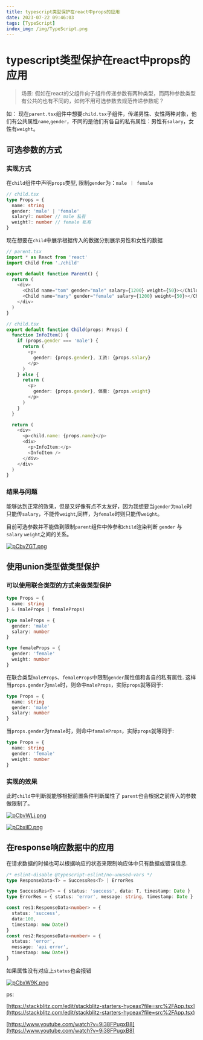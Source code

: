 ```yaml
---
title: typescript类型保护在react中props的应用
date: 2023-07-22 09:46:03
tags: [TypeScript]
index_img: /img/TypeScript.png
---
```


# typescript类型保护在react中props的应用

> 场景: 假如在react的父组件向子组件传递参数有两种类型，而两种参数类型有公共的也有不同的，如何不用可选参数去规范传递参数呢？

如： 现在`parent.tsx`组件中想要`child.tsx`子组件，传递男性、女性两种对象，他们有公共属性`name`,`gender`，不同的是他们有各自的私有属性：男性有`salary`，女性有`weight`。

## 可选参数的方式

### 实现方式

在`child`组件中声明`props`类型, 限制`gender`为：`male ｜ female`

```ts
// child.tsx
type Props = {
  name: string
  gender: 'male' | 'female'
  salary?: number // male 私有
  weight?: number // female 私有
}
```

现在想要在`child`中展示根据传入的数据分别展示男性和女性的数据

```ts
// parent.tsx
import * as React from 'react'
import Child from './child'

export default function Parent() {
  return (
    <div>
      <Child name="tom" gender="male" salary={1200} weight={50}></Child>
      <Child name="mary" gender="female" salary={1200} weight={50}></Child>
    </div>
  )
}

```

```ts
// child.tsx
export default function Child(props: Props) {
  function InfoItem() {
    if (props.gender === 'male') {
      return (
        <p>
          gender: {props.gender}, 工资: {props.salary}
        </p>
      )
    } else {
      return (
        <p>
          gender: {props.gender}, 体重: {props.weight}
        </p>
      )
    }
  }

  return (
    <div>
      <p>child.name: {props.name}</p>
      <div>
        <p>InfoItem:</p>
        <InfoItem />
      </div>
    </div>
  )
}
```

### 结果与问题

能够达到正常的效果，但是又好像有点不太友好，因为我想要当`gender`为`male`时只能传`salary`，不能传`weight`,同样，为`female`时则只能传`weight`。

目前可选参数并不能做到限制`parent`组件中传参和`child`渲染判断 `gender` 与 `salary` `weight`之间的关系。

[![pCbvZGT.png](https://s1.ax1x.com/2023/07/22/pCbvZGT.png)](https://imgse.com/i/pCbvZGT)

## 使用union类型做类型保护

### 可以使用联合类型的方式来做类型保护

```ts
type Props = {
  name: string
} & (maleProps | femaleProps)

type maleProps = {
  gender: 'male'
  salary: number
}

type femaleProps = {
  gender: 'female'
  weight: number
}
```

在联合类型`maleProps`、`femaleProps`中限制`gender`属性值和各自的私有属性.
这样当`props.gender`为`male`时，则命中`maleProps`，实际`props`就等同于:

```ts
type Props = {
  name: string
  gender: 'male'
  salary: number
}
```

当`props.gender`为`famale`时，则命中`famaleProps`，实际`props`就等同于:

```ts
type Props = {
  name: string
  gender: 'female'
  weight: number
}
```

### 实现的效果

此时`child`中判断就能够根据前置条件判断属性了 `parent`也会根据之前传入的参数做限制了。

[![pCbvWLj.png](https://s1.ax1x.com/2023/07/22/pCbvWLj.png)](https://imgse.com/i/pCbvWLj)

[![pCbxilD.png](https://s1.ax1x.com/2023/07/22/pCbxilD.png)](https://imgse.com/i/pCbxilD)

## 在response响应数据中的应用

在请求数据的时候也可以根据响应的状态来限制响应体中只有数据或错误信息.

```ts
/* eslint-disable @typescript-eslint/no-unused-vars */
type ResponseData<T> = SuccessRes<T> | ErrorRes

type SuccessRes<T> = { status: 'success', data: T, timestamp: Date }
type ErrorRes = { status: 'error', message: string, timestamp: Date }

const res1:ResponseData<number> = {
  status: 'success',
  data:100,
  timestamp: new Date()
}
const res2:ResponseData<number> = {
  status: 'error',
  message: 'api error',
  timestamp: new Date()
}
```

如果属性没有对应上`status`也会报错

[![pCbxW9K.png](https://s1.ax1x.com/2023/07/22/pCbxW9K.png)](https://imgse.com/i/pCbxW9K)

ps:

[https://stackblitz.com/edit/stackblitz-starters-hyceax?file=src%2FApp.tsx](https://stackblitz.com/edit/stackblitz-starters-hyceax?file=src%2FApp.tsx)

[https://www.youtube.com/watch?v=9i38FPugxB8](https://www.youtube.com/watch?v=9i38FPugxB8)